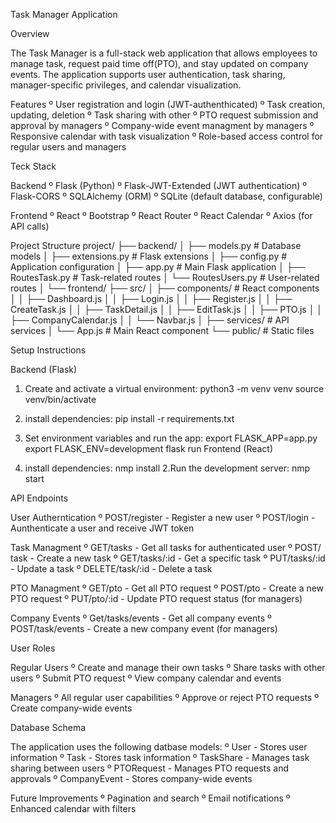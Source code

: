 Task Manager Application

Overview 

The Task Manager is a full-stack web application that allows employees to manage task, request paid time off(PTO), and stay updated on company events. The application supports user authentication, task sharing, manager-specific privileges, and calendar visualization.


Features 
º User registration and login (JWT-authenthicated)
º Task creation, updating, deletion
º Task sharing with other 
º PTO request submission and approval by managers 
º Company-wide event managment by managers 
º Responsive calendar with task visualization
º Role-based access control for regular users and managers 

Teck Stack

Backend
º Flask (Python)
º Flask-JWT-Extended (JWT authentication)
º Flask-CORS
º SQLAlchemy (ORM)
º SQLite (default database, configurable)

Frontend
º React
º Bootstrap
º React Router
º React Calendar
º Axios (for API calls)

Project Structure 
project/
├── backend/
│   ├── models.py           # Database models
│   ├── extensions.py       # Flask extensions
│   ├── config.py           # Application configuration
│   ├── app.py              # Main Flask application
│   ├── RoutesTask.py       # Task-related routes
│   └── RoutesUsers.py      # User-related routes
│
└── frontend/
    ├── src/
    │   ├── components/     # React components
    │   │   ├── Dashboard.js
    │   │   ├── Login.js
    │   │   ├── Register.js
    │   │   ├── CreateTask.js
    │   │   ├── TaskDetail.js
    │   │   ├── EditTask.js
    │   │   ├── PTO.js
    │   │   ├── CompanyCalendar.js
    │   │   └── Navbar.js
    │   ├── services/       # API services
    │   └── App.js          # Main React component
    └── public/             # Static files

Setup Instructions

Backend (Flask)

1. Create and activate a virtual environment:
	python3 -m venv venv
	source venv/bin/activate
2. install dependencies:
	pip install -r requirements.txt
3. Set environment variables and run the app:
	export FLASK_APP=app.py
	export FLASK_ENV=development
	flask run
Frontend (React)

1. install dependencies:
	nmp install
2.Run the development server:
	nmp start


API Endpoints

User Autherntication
º POST/register - Register a new user
º POST/login - Aunthenticate a user and receive JWT token

Task Managment 
º GET/tasks - Get all tasks for authenticated user 
º POST/ task - Create a new task
º GET/tasks/:id - Get a specific task
º PUT/tasks/:id - Update a task
º DELETE/task/:id - Delete a task

PTO Managment 
º GET/pto - Get all PTO request
º POST/pto - Create a new PTO request
º PUT/pto/:id - Update PTO request status (for managers)

Company Events 
º Get/tasks/events - Get all company events 
º POST/task/events - Create a new company event (for managers)

User Roles

Regular Users
º Create and manage their own tasks
º Share tasks with other users 
º Submit PTO request
º View company calendar and events 

Managers
º All regular user capabilities 
º Approve or reject PTO requests
º Create company-wide events

Database Schema 

The application uses the following datbase models:
º User - Stores user information
º Task - Stores task information
º TaskShare - Manages task sharing between users 
º PTORequest - Manages PTO requests and approvals 
º CompanyEvent - Stores company-wide events

Future Improvements 
º Pagination and search
º Email notifications
º Enhanced calendar with filters 
